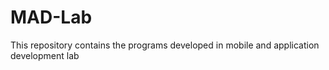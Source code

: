 # MAD-Lab
This repository contains the programs developed in mobile and application development lab
